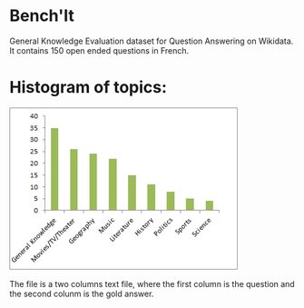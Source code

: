 # Bench'It
General Knowledge Evaluation dataset for Question Answering on Wikidata.
It contains 150 open ended questions in French. 

Histogram of topics:
===================
![picture alt](https://github.com/lmrojasb/benchit/blob/master/TestSetHistogram.png)

The file is a two columns text file, where the first column is the question and the second colunm is the gold answer.
